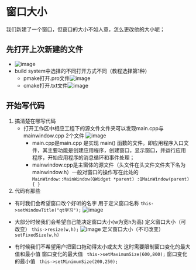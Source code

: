 # 窗口大小
我们新建了一个窗口，但窗口的大小不如人意，怎么更改他的大小呢；
## 先打开上次新建的文件
   + ![image](https://github.com/caicai13648709751/qtstudy/assets/97296201/572d9892-8d20-49b6-8de1-0d42f709646b)
   + build  system中选择的不同打开方式不同（教程选择第1种）
     - pmake打开.pro文件![image](https://github.com/caicai13648709751/qtstudy/assets/97296201/a5cb54cf-d3a6-47cb-962f-5a748f153647)
     - cmake打开.txt文件![image](https://github.com/caicai13648709751/qtstudy/assets/97296201/2832322d-823b-4dbb-a196-aa0bbd312c7e)
## 开始写代码
1. 搞清楚在哪写代码
   + 打开工作区中相应工程下的源文件文件夹可以发现main.cpp与mainwindow.cpp 2个文件
     ![image](https://github.com/caicai13648709751/qtstudy/assets/97296201/d9166bf4-4ed7-45da-a7fb-21d688797a4b)
      - main.cpp是main.cpp 是实现 main() 函数的文件。即应用程序入口文件，其主要功能是创建应用程序，创建窗口，显示窗口，并运行应用程序，开始应用程序的消息循环和事件处理；
      - mainwindow.cpp是主窗体的源文件（头文件在头文件文件夹下名为mainwindow.h）一般对窗口的操作写在此处的`MainWindow::MainWindow(QWidget *parent) :QMainWindow(parent)
  {
  }`
2. 代码有那些
  +  有时我们会希望窗口改个好听的名字
     用于定义窗口名称 ```this->setWindowTitle("qt学习");```
     ![image](https://github.com/caicai13648709751/qtstudy/assets/97296201/eef4639f-def2-43eb-a4d4-d8fa11d7c95a)
  + 大部分时候我们会希望自己能决定窗口大小(w为宽h为高)
     定义窗口大小（可改变） ```this->resize(w,h);``` ![image](https://github.com/caicai13648709751/qtstudy/assets/97296201/7f0dbe6b-57a6-4670-a38a-cac154a6527f)
     定义窗口大小（不可改变）```setFixedSize(w,h)```
 
  +  有时候我们不希望用户把窗口拖动得太小或太大 这时需要限制窗口变化的最大值和最小值
     窗口变化的最大值  ``` this->setMaximumSize(600,800);```
     窗口变化的最小值  ``` this->setMinimumSize(200,250);```
     
